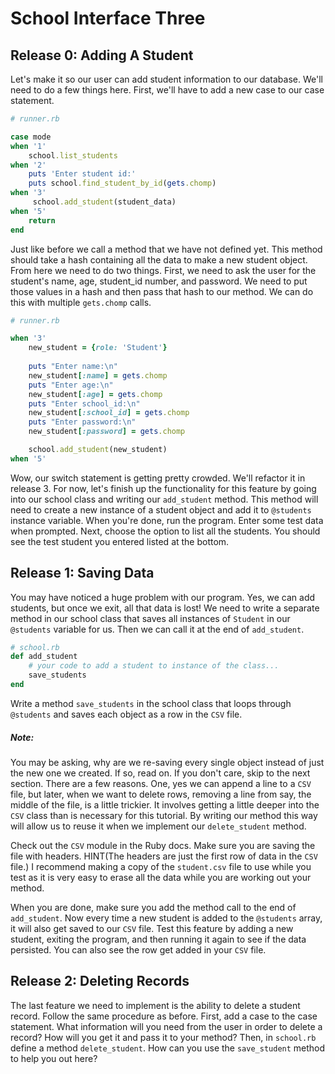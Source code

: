 # School Interface Three

## Release 0: Adding A Student 

Let's make it so our user can add student information to our database. We'll need to do a few things here. First, we'll have to add a new case to our case statement. 

```Ruby
# runner.rb

case mode 
when '1'
    school.list_students
when '2'
    puts 'Enter student id:'
    puts school.find_student_by_id(gets.chomp)          
when '3'
     school.add_student(student_data)
when '5' 
    return 
end  
```

Just like before we call a method that we have not defined yet. This method should take a hash containing all the data to make a new student object. From here we need to do two things. First, we need to ask the user for the student's name, age, student_id number, and password. We need to put those values in a hash and then pass that hash to our method. We can do this with multiple `gets.chomp` calls. 

```Ruby
# runner.rb

when '3'
    new_student = {role: 'Student'}
        
    puts "Enter name:\n"
    new_student[:name] = gets.chomp 
    puts "Enter age:\n"
    new_student[:age] = gets.chomp 
    puts "Enter school_id:\n"
    new_student[:school_id] = gets.chomp 
    puts "Enter password:\n"
    new_student[:password] = gets.chomp 

    school.add_student(new_student)
when '5' 
```
Wow, our switch statement is getting pretty crowded. We'll refactor it in release 3. For now, let's finish up the functionality for this feature by going into our school class and writing our `add_student` method. This method will need to create a new instance of a student object and add it to `@students` instance variable. When you're done, run the program. Enter some test data when prompted. Next, choose the option to list all the students. You should see the test student you entered listed at the bottom. 


## Release 1: Saving Data 

You may have noticed a huge problem with our program. Yes, we can add students, but once we exit, all that data is lost! We need to write a separate method in our school class that saves all instances of `Student` in our `@students` variable for us. Then we can call it at the end of `add_student`. 

```Ruby
# school.rb 
def add_student 
    # your code to add a student to instance of the class... 
    save_students 
end 
```
Write a method `save_students` in the school class that loops through `@students` and saves each object as a row in the `CSV` file.

##### Note: 
You may be asking, why are we re-saving every single object instead of just the new one we created. If so, read on. If you don't care, skip to the next section. There are a few reasons. One, yes we can append a line to a `CSV` file, but later, when we want to delete rows, removing a line from say, the middle of the file, is a little trickier. It involves getting a little deeper into the `CSV` class than is necessary for this tutorial. By writing our method this way will allow us to reuse it when we implement our `delete_student` method. 

Check out the `CSV` module in the Ruby docs. Make sure you are saving the file with headers. HINT(The headers are just the first row of data in the `CSV` file.) I recommend making a copy of the `student.csv` file to use while you test as it is very easy to erase all the data while you are working out your method. 

When you are done, make sure you add the method call to the end of `add_student`. Now every time a new student is added to the `@students` array, it will also get saved to our `CSV` file. Test this feature by adding a new student, exiting the program, and then running it again to see if the data persisted. You can also see the row get added in your `CSV` file. 

## Release 2: Deleting Records  

The last feature we need to implement is the ability to delete a student record. Follow the same procedure as before. First, add a case to the case statement. What information will you need from the user in order to delete a record? How will you get it and pass it to your method? Then, in `school.rb` define a method `delete_student`. How can you use the `save_student` method to help you out here? 




